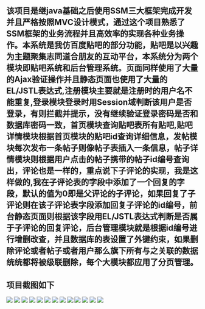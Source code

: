 ## 该项目是继java基础之后使用SSM三大框架完成开发并且严格按照MVC设计模式，通过这个项目熟悉了SSM框架的业务流程并且高效率的实现各种业务操作。本系统是我仿百度贴吧的部分功能，贴吧是以兴趣为主题聚集志同道合朋友的互动平台，本系统分为两个模块即贴吧系统和后台管理系统。页面同样使用了大量的Ajax验证操作并且静态页面也使用了大量的EL/JSTL表达式,注册模块主要就是注册时的用户名不能重复,登录模块登录时用Session域判断该用户是否登录，有则拦截并提示，没有继续验证登录密码是否和数据库密码一致，首页模块查询贴吧表所有贴吧,贴吧详情模块根据首页模块的贴吧id查询详细信息，发帖模块每次发布一条帖子则像帖子表插入一条信息，帖子详情模块则根据用户点击的帖子携带的帖子id编号查询出，评论也是一样的，重点说下子评论的实现，我是这样做的,我在子评论表的字段中添加了一个回复的字段，默认的值为0即是父评论的子评论，如果回复了子评论则在该子评论表字段添加回复子评论的id编号，前台静态页面则根据该字段用EL/JSTL表达式判断是否属于子评论的回复评论，后台管理模块就是根据id编号进行增删改查，并且数据库的表设置了外键约束，如果删除评论或者帖子或者用户那么旗下所有与之关联的数据统统都将被级联删除，每个大模块都应用了分页管理。
   
## 项目截图如下
<img src="https://github.com/fanqang/tieba/blob/master/%E9%A1%B9%E7%9B%AE%E6%88%AA%E5%9B%BE/img1.png"/>
<img src="https://github.com/fanqang/tieba/blob/master/%E9%A1%B9%E7%9B%AE%E6%88%AA%E5%9B%BE/img2.png"/>
<img src="https://github.com/fanqang/tieba/blob/master/%E9%A1%B9%E7%9B%AE%E6%88%AA%E5%9B%BE/img3.png"/>
<img src="https://github.com/fanqang/tieba/blob/master/%E9%A1%B9%E7%9B%AE%E6%88%AA%E5%9B%BE/img4.png"/>
<img src="https://github.com/fanqang/tieba/blob/master/%E9%A1%B9%E7%9B%AE%E6%88%AA%E5%9B%BE/img5.png"/>
<img src="https://github.com/fanqang/tieba/blob/master/%E9%A1%B9%E7%9B%AE%E6%88%AA%E5%9B%BE/img6.png"/>
<img src="https://github.com/fanqang/tieba/blob/master/%E9%A1%B9%E7%9B%AE%E6%88%AA%E5%9B%BE/img7.png"/>
<img src="https://github.com/fanqang/tieba/blob/master/%E9%A1%B9%E7%9B%AE%E6%88%AA%E5%9B%BE/img8.png"/>
<img src="https://github.com/fanqang/tieba/blob/master/%E9%A1%B9%E7%9B%AE%E6%88%AA%E5%9B%BE/img9.png"/>
<img src="https://github.com/fanqang/tieba/blob/master/%E9%A1%B9%E7%9B%AE%E6%88%AA%E5%9B%BE/img10.png"/>
<img src="https://github.com/fanqang/tieba/blob/master/%E9%A1%B9%E7%9B%AE%E6%88%AA%E5%9B%BE/img11.png"/>
<img src="https://github.com/fanqang/tieba/blob/master/%E9%A1%B9%E7%9B%AE%E6%88%AA%E5%9B%BE/img12.png"/>
<img src="https://github.com/fanqang/tieba/blob/master/%E9%A1%B9%E7%9B%AE%E6%88%AA%E5%9B%BE/img13.png"/>

